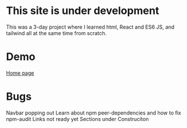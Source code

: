 # This site is under development

This was a 3-day project where I learned html, React and ES6 JS, and tailwind all at the same time from scratch. 

# Demo

[Home page](/public/demos/homepagelanding.gif)

# Bugs

Navbar popping out
Learn about npm peer-dependencies and how to fix npm-audit
Links not ready yet
Sections under Construciton
